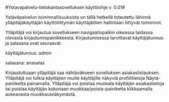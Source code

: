 #Ystavapalvelu-tietokantasovelluksen käyttöohje v. 0.01#

Ystäväpalvelun toiminnallisuuksista on tällä hetkellä toteutettu lähinnä ylläpitäjäkäyttäjän käyttöliittymän käyttäjätilien hallintaan liittyvät toiminnot.

Ylläpitäjä voi kirjautua sovellukseen navigaatiopalkin oikeassa laidassa olevasta kirjautumispainikkeesta. Kirjautumisessa tarvittavat käyttäjätunnus ja salasana ovat seuraavat:

käyttäjätunnus: admin

salasana: anasalas

Kirjauduttuaan ylläpitäjä saa nähtäväkseen sovelluksen asiakaslistauksen. Ylläpitäjä voi tutkia käyttäjien muille käyttäjille näkyviä profiilitietoja Näytä-painiketta painamalla. Ylläpitäjä voi poistaa muokata käyttäjän asiakastietoja tai poistaa käyttäjän kokonaan muokkaa/poista-painiketta klikkaamalla aukeavasta muokkausnäkymästä.
